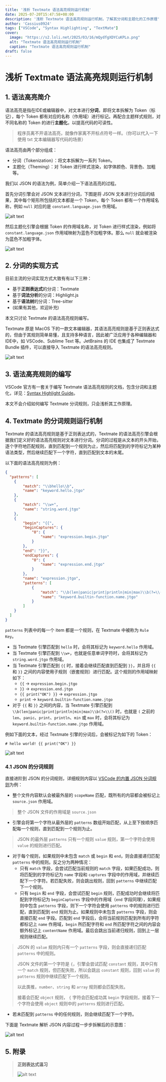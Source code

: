 ```yaml
---
title: '浅析 Textmate 语法高亮规则运行机制'
date: 2025-07-20T15:47:58+08:00
description: '浅析 Textmate 语法高亮规则运行机制，了解其分词和主题化的工作原理'
author: 'Cassius0924'
tags: ["VSCode", "Syntax Highlighting", "TextMate"]
cover:
  image: "https://s2.loli.net/2025/03/16/mQydfgXDYCuKPLo.png"
  alt: "Textmate 语法高亮规则运行机制"
  caption: "Textmate 语法高亮规则运行机制"
draft: false
---
```


# 浅析 Textmate 语法高亮规则运行机制

## 1. 语法高亮简介

语法高亮是指在IDE或编辑器中，对文本进行**分词**，即将文本拆解为 Token（标记），每个 Token 都有对应的名称（作用域）进行标记。再配合主题样式规则，对不同名称的 Token 的进行**主题化**，以提高代码的可读性。

> 程序员离不开语法高亮，就像作家离不开标点符号一样。（你可以代入一下使用 txt 文本编辑器写代码的场景）

语法高亮由两个部分组成：

- 分词（Tokenization）：将文本拆解为一系列 Token。
- 主题化（Theming）：对 Token 进行样式渲染，如字体颜色、背景色、加粗等。

我们以 JSON 的语法为例，简单介绍一下语法高亮的过程。

首先分词引擎会对 JSON 文本进行分词，下图是将 JSON 文本进行分词后的结果，其中每个矩形所包括的文本都是一个 Token，每个 Token 都有一个作用域名称，例如 `null` 对应的是 `constant.language.json` 作用域。

![alt text](https://s2.loli.net/2025/03/16/mQydfgXDYCuKPLo.png)

然后主题化引擎会根据 Token 的作用域名称，对 Token 进行样式渲染，例如将 `constant.language.json` 作用域映射为蓝色不加粗字体。那么 `null` 就会被渲染为蓝色不加粗字体。

![alt text](https://s2.loli.net/2025/03/16/cho7NWLtem1Evgf.png)

## 2. 分词的实现方式
目前主流的分词实现方式大致有有以下三种：

- 基于**正则表达式**的分词：Textmate
- 基于**词法分析**的分词：Highlight.js
- 基于**语法树**的分词：Tree-sitter
- (如果有其他，欢迎补充)

本文只讨论 Textmate 的语法高亮规则编写。

Textmate 原是 MacOS 下的一款文本编辑器，其语法高亮规则是基于正则表达式的，但由于其规则简单易懂，且支持多种语言，因此被广泛应用于各种编辑器和IDE中，如 VSCode、Sublime Text 等。JetBrains 的 IDE 也集成了 Textmate Bundle 插件，可以直接导入 Textmate 的语法高亮规则。

![alt text](<CleanShot 2025-03-12 at 17.23.49@2x.png>)

## 3. 语法高亮规则的编写

VSCode 官方有一套关于编写 Textmate 语法高亮规则的文档，包含分词和主题化，详见：[Syntax Highlight Guide](https://code.visualstudio.com/api/language-extensions/syntax-highlight-guide)。

本文不会介绍如何编写 Textmate 分词规则，只会浅析其工作原理。

## 4. Textmate 的分词规则运行机制

Textmate 的语法高亮规则是基于正则表达式的，Textmate 的语法高亮引擎会根据我们定义好的语法高亮规则对文本进行分词。分词的过程是从文本的开头开始，逐个字符地匹配规则，直到匹配到一个规则为止，然后将匹配到的字符标记为某种语法类型，然后继续匹配下一个字符，直到匹配到文本的末尾。

以下面的语法高亮规则为例：

```json
{
  "patterns": [
    {
        "match": "\\bhello\\b",
        "name": "keyword.hello.jtgo"
    },
    {
        "match": "\\w+",
        "name": "string.word.jtgo"
    },
    {
        "begin": "{{",
        "beginCaptures": {
            "0": {
                "name": "expression.begin.jtgo"
            }
        },
        "end": "}}",
        "endCaptures": {
            "0": {
                "name": "expression.end.jtgo"
            }
        },
        "name": "expression.jtgo",
        "patterns": [
            {
                "match": "\\b(len|panic|print|println|min|max)\\b(?=\\()",
                "name": "keyword.builtin-function.name.jtgo"
            }
        ]
    }
  ]
}
```

`patterns` 列表中的每一个 item 都是一个规则，在 Textmate 中被称为 `Rule Key`。

- 当 Textmate 引擎匹配到 `hello` 时，会将其标记为 `keyword.hello` 作用域。
- 当 Textmate 引擎匹配到 `\\w+`，也就是任意单词字符时，会将其标记为 `string.word.jtgo` 作用域。
- 当 Textmate 引擎匹配到 `{{` 时，接着会继续匹配直到匹配到 `}}`，并且将 `{{` 和 `}}` 之间的内容使用子规则（嵌套规则）进行匹配。这个规则的作用域映射如下：
  - `{{` -> `expression.begin.jtgo`
  - `}}` -> `expression.end.jtgo`
  - `{{ print("OK") }}` -> `expression.jtgo`
  - `print` -> `keyword.builtin-function.name.jtgo`
- 对于 `{{` 和 `}}` 之间的内容，当 Textmate 引擎匹配到 `\\b(len|panic|print|println|min|max)\\b(?=\\()` 时，也就是 `(` 之前的 `len`、`panic`、`print`、`println`、`min` 或 `max` 时，会将其标记为 `keyword.builtin-function.name.jtgo` 作用域。

例如下面的文本，经过 Textmate 引擎的分词后，会被标记为如下的 Token：

```
# hello world! {{ print("OK") }}
```

![alt text](https://s2.loli.net/2025/03/16/2cLsUR8WnorwI19.png)


### 4.1 JSON 的分词规则

直接进阶到 JSON 的分词规则，详细规则内容以 [VSCode 的内置 JSON 分词规则](https://github.com/microsoft/vscode/blob/main/extensions/json/syntaxes/JSON.tmLanguage.json)为例：

- 整个文件内容默认会被最外层的 `scopeName` 匹配，既所有的内容都会被标记上 `source.json` 作用域。
> 整个 JSON 文件的作用域是 `source.json`

- 引擎会将第一个字符从最外层的 `patterns` 数组开始匹配，从上至下按顺序匹配每一个规则，直到匹配到一个规则为止。
> JSON 的最外层 `patterns` 只有一个规则 `value` 规则，第一个字符会使用 `value` 的规则进行匹配。

- 对于每个规则，如果规则中未包含 `match` 或 `begin` 和 `end`，则会直接递归匹配 `patterns` 中的规则。反之分为两种情况：
  - 只有 `match` 字段，会尝试匹配当前规则的 `match` 字段，如果匹配成功，则将匹配到的字符标记为 `name` 字段和 `captures` 字段中的作用域，并继续匹配下一个字符。若匹配失败，则会跳出规则，回到 `patterns` 中继续匹配下一个规则。
  - 只有 `begin` 和 `end` 字段，会尝试匹配 `begin` 规则，匹配成功时会继续将匹配到字符标记为 `beginCaptures` 字段中的作用域（`end` 字段同理），如果规则中包含 `patterns` 字段，则下一个字符会使用 `patterns` 中的规则进行匹配，直到匹配到 `end` 规则为止。如果规则中未包含 `patterns` 字段，则会直接匹配 `end` 字段。匹配到 `end` 字段后，会将当前规则匹配到所有的字符都标记上 `name` 作用域，`begin` 所匹配字符和 `end` 所匹配字符之间的内容会额外标记上 `contentName` 作用域。最后会跳出当前递归规则，回到上一层规则继续匹配。
> JSON 的 `value` 规则内只有一个 `patterns` 字段，则会直接递归匹配 `patterns` 中的规则。
> 
> JSON 文件的第一个字符是 `{`，引擎会尝试匹配 `constant` 规则，其中只有一个 `match` 规则，但匹配失败，所以会跳出 `constant` 规则，回到 `value` 的 `patterns` 规则中继续匹配下一个规则。
>
> 以此类推，`number`、`string` 和 `array` 规则都会匹配失败。
> 
> 接着会匹配 `object` 规则， `{` 字符会匹配成功其 `begin` 字段规则，接着下一个字符会使用 `object` 规则中的 `patterns` 规则进行匹配。

- 若未匹配到 `patterns` 中的任何规则，则会继续匹配下一个字符。

下面是 Textmate 解析 JSON 内容过程一步步拆解后的示意图：

![alt text](https://s2.loli.net/2025/03/16/If5ad4oylSNgQBO.png)




## 5. 附录

> **正则表达式温习** 
> 
> ![alt text](https://s2.loli.net/2025/03/16/BO7wjhvunEAQbJe.png)
